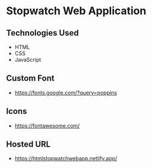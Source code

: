 # Stopwatch Web Application

## Technologies Used
- HTML
- CSS
- JavaScript 

## Custom Font 
- https://fonts.google.com/?query=poppins

## Icons
- https://fontawesome.com/

## Hosted URL
- https://htmlstopwatchwebapp.netlify.app/